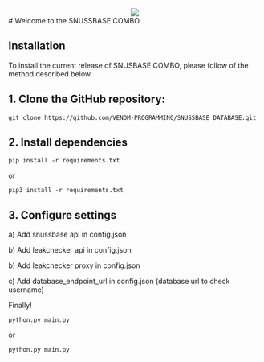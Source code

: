 <div align="center">
  <img src="https://www.thestoryoftexas.com/upload/images/events/movies/venomwisp-banner.png">
</div>
# Welcome to the SNUSSBASE COMBO

## Installation

To install the current release of SNUSBASE COMBO, please follow of the method described below.


## 1. Clone the GitHub repository:

```shell
git clone https://github.com/VENOM-PROGRAMMING/SNUSSBASE_DATABASE.git
```

## 2. Install dependencies

```shell
pip install -r requirements.txt
```
or
```shell
pip3 install -r requirements.txt
```

## 3. Configure settings

  a) Add snussbase api in config.json
  
  b) Add leakchecker api in config.json
  
  b) Add leakchecker proxy in config.json

  c) Add database_endpoint_url  in config.json (database url to check username)

Finally!

```shell
python.py main.py
```
or
```shell
python.py main.py
```





